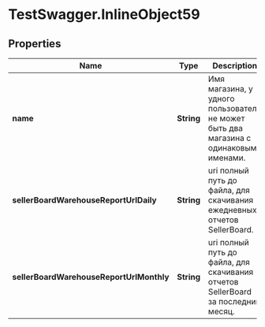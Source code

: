 # TestSwagger.InlineObject59

## Properties

Name | Type | Description | Notes
------------ | ------------- | ------------- | -------------
**name** | **String** | Имя магазина, у удного пользователя не может быть два магазина с одинаковыми именами. | 
**sellerBoardWarehouseReportUrlDaily** | **String** | uri полный путь до файла, для скачивания ежедневных отчетов SellerBoard. | 
**sellerBoardWarehouseReportUrlMonthly** | **String** | uri полный путь до файла, для скачивания отчетов SellerBoard за последний месяц. | 


